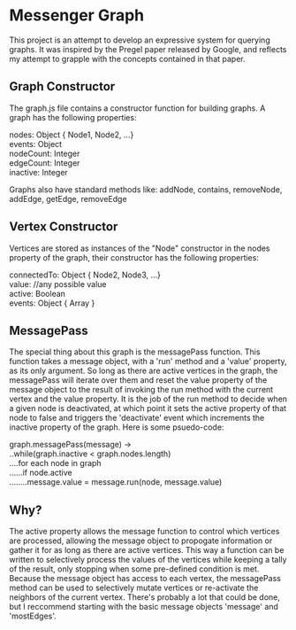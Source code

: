 Messenger Graph
===============

This project is an attempt to develop an expressive system for querying graphs. It was inspired by the Pregel paper released by Google, and reflects my attempt to grapple with the concepts contained in that paper.


Graph Constructor
-----

The graph.js file contains a constructor function for building graphs. A graph has the following properties:

nodes: Object { Node1, Node2, ...}    
events: Object    
nodeCount: Integer        
edgeCount: Integer    
inactive: Integer   

Graphs also have standard methods like: addNode, contains, removeNode, addEdge, getEdge, removeEdge

Vertex Constructor
------

Vertices are stored as instances of the "Node" constructor in the nodes property of the graph, their constructor has the following properties:

connectedTo: Object { Node2, Node3, ...}    
value: //any possible value   
active: Boolean   
events: Object { Array }    

MessagePass
------

The special thing about this graph is the messagePass function. This function takes a message object, with a 'run' method and a 'value' property, as its only argument. So long as there are active vertices in the graph, the messagePass will iterate over them and reset the value property of the message object to the result of invoking the run method with the current vertex and the value property. It is the job of the run method to decide when a given node is deactivated, at which point it sets the active property of that node to false and triggers the 'deactivate' event which increments the inactive property of the graph. Here is some psuedo-code:    

graph.messagePass(message) ->    
..while(graph.inactive < graph.nodes.length)    
....for each node in graph    
......if node.active    
........message.value = message.run(node, message.value)    

Why?
----

The active property allows the message function to control which vertices are processed, allowing the message object to propogate information or gather it for as long as there are active vertices. This way a function can be written to selectively process the values of the vertices while keeping a tally of the result, only stopping when some pre-defined condition is met. Because the message object has access to each vertex, the messagePass method can be used to selectively mutate vertices or re-activate the neighbors of the current vertex. There's probably a lot that could be done, but I reccommend starting with the basic message objects 'message' and 'mostEdges'. 
